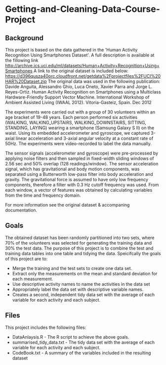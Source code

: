 # Getting-and-Cleaning-Data-Course-Project

## Background

This project is based on the data gathered in the 'Human Activity Recognition Using Smartphones Dataset'. A full description is available at the fillowing link
http://archive.ics.uci.edu/ml/datasets/Human+Activity+Recognition+Using+Smartphones
A link to the original dataset is included below:
https://d396qusza40orc.cloudfront.net/getdata%2Fprojectfiles%2FUCI%20HAR%20Dataset.zip
The original data was used in the following publication:
Davide Anguita, Alessandro Ghio, Luca Oneto, Xavier Parra and Jorge L. Reyes-Ortiz. Human Activity Recognition on Smartphones using a Multiclass Hardware-Friendly Support Vector Machine. International Workshop of Ambient Assisted Living (IWAAL 2012). Vitoria-Gasteiz, Spain. Dec 2012

The experiments were carried out with a group of 30 volunteers within an age bracket of 19-48 years. Each person performed six activities (WALKING, WALKING_UPSTAIRS, WALKING_DOWNSTAIRS, SITTING, STANDING, LAYING) wearing a smartphone (Samsung Galaxy S II) on the waist. Using its embedded accelerometer and gyroscope, we captured 3-axial linear acceleration and 3-axial angular velocity at a constant rate of 50Hz. The experiments were video-recorded to label the data manually.  

The sensor signals (accelerometer and gyroscope) were pre-processed by applying noise filters and then sampled in fixed-width sliding windows of 2.56 sec and 50% overlap (128 readings/window). The sensor acceleration signal, which has gravitational and body motion components, was separated using a Butterworth low-pass filter into body acceleration and gravity. The gravitational force is assumed to have only low frequency components, therefore a filter with 0.3 Hz cutoff frequency was used. From each window, a vector of features was obtained by calculating variables from the time and frequency domain.
 
For more information see the original dataset & accompaning documentation.

## Goals

The obtained dataset has been randomly partitioned into two sets, where 70% of the volunteers was selected for generating the training data and 30% the test data. The purpose of this project is to combine the test and training data tables into one table and tidying the data.
Speicifcally the goals of this project are to:
* Merge the training and the test sets to create one data set.
* Extract only the measurements on the mean and standard deviation for each measurement.
* Use descriptive activity names to name the activities in the data set
* Appropriately label the data set with descriptive variable names.
* Creates a second, independent tidy data set with the average of each variable for each activity and each subject.

## Files

This project includes the following files:
* DataAnlaysis.R - The R script to achieve the above goals.
* summarised_tidy_data.txt - The tidy data set with the average of each variable for each activity and each subject.
* CodeBook.txt - A summary of the variables included in the resulting dataset




